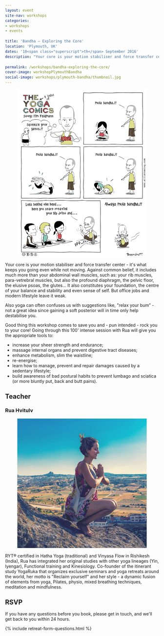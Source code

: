 ```yaml
---
layout: event
site-nav: workshops
categories:
- workshops
- events

title: 'Bandha — Exploring the Core'
location: 'Plymouth, UK'
dates: '18<span class="superscript">th</span> September 2016'
description: "Your core is your motion stabiliser and force transfer center - it's what keeps you going even while not moving. Against common belief, it includes much more than your abdominal wall muscles, such as: your rib muscles, para-vetrebral muscles, but also the profound diaphragm, the pelvic floor, the elusive psoas, the glutes... It also constitutes your foundation, the centre of your balance and stability and even sense of self. But office jobs and modern lifestyle leave it weak."

permalink: /workshops/bandha-exploring-the-core/
cover-image: workshopPlymouthBandha
social-image: workshops/plymouth-bandha/thumbnail.jpg
---
```


<div class="m-blog-imageWrapper">
	<figure class="m-blog-image image-small right has-noBorder">
		<img src="/assets/images/workshops/plymouth-bandha/cartoon.png">
	</figure>
</div>

Your core is your motion stabiliser and force transfer center - it's what keeps you going even while not moving. Against common belief, it includes much more than your abdominal wall muscles, such as: your rib muscles, para-vetrebral muscles, but also the profound diaphragm, the pelvic floor, the elusive psoas, the glutes... It also constitutes your foundation, the centre of your balance and stability and even sense of self. But office jobs and modern lifestyle leave it weak.

Also yoga can often confuses us with suggestions like, "relax your bum” - not a great idea since gaining a soft posterior will in time only help destabilise you.

Good thing this workshop comes to save you and - pun intended - rock you to your core! Going through this 100' intense session with Rua will give you the appropriate tools to:

<ul class="list-bullets">
	<li>increase your sheer strength and endurance;</li>
	<li>massage internal organs and prevent digestive tract diseases;</li>
	<li>enhance metabolism, slim the waistline;</li>
	<li>re-energise; </li>
	<li>learn how to manage, prevent and repair damages caused by a sedentary lifestyle;</li>
	<li>build awareness of bad postural habits to prevent lumbago and sciatica (or more bluntly put, back and butt pains).</li>
</ul>

## Teacher

### Rua Hvitulv

<div class="m-blog-imageWrapper">
	<figure class="m-blog-image image-small">
		<img src="/assets/images/about/rua.jpg">
	</figure>
</div>

RYT® certified in Hatha Yoga (traditional) and Vinyasa Flow in Rishikesh (India), Rua has integrated her original studies with other yoga lineages (Yin, Iyengar), Functional training and Kinesiology. Co-founder of the itinerant study YogaRuka that organizes exclusive seminars and yoga retreats around the world, her motto is "Reclaim yourself" and her style - a dynamic fusion of elements from yoga, Pilates, physio, mixed breathing techniques, meditation and mindfulness.

## RSVP



If you have any questions before you book, please get in touch, and we'll get back to you within 24 hours.

{% include retreat-form-questions.html %}